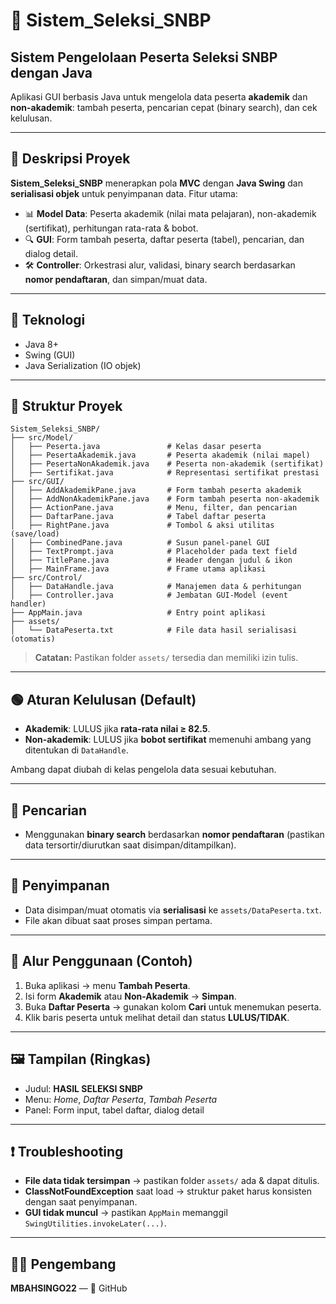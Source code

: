 # 📝 Sistem_Seleksi_SNBP

## Sistem Pengelolaan Peserta Seleksi SNBP dengan Java
Aplikasi GUI berbasis Java untuk mengelola data peserta **akademik** dan **non-akademik**: tambah peserta, pencarian cepat (binary search), dan cek kelulusan.

---

## 📖 Deskripsi Proyek
**Sistem_Seleksi_SNBP** menerapkan pola **MVC** dengan **Java Swing** dan **serialisasi objek** untuk penyimpanan data. Fitur utama:
- 📊 **Model Data**: Peserta akademik (nilai mata pelajaran), non-akademik (sertifikat), perhitungan rata-rata & bobot.
- 🔍 **GUI**: Form tambah peserta, daftar peserta (tabel), pencarian, dan dialog detail.
- 🛠️ **Controller**: Orkestrasi alur, validasi, binary search berdasarkan **nomor pendaftaran**, dan simpan/muat data.

---

## 🧠 Teknologi
- Java 8+
- Swing (GUI)
- Java Serialization (IO objek)

---

## 📂 Struktur Proyek
```
Sistem_Seleksi_SNBP/
├── src/Model/
│   ├── Peserta.java               # Kelas dasar peserta
│   ├── PesertaAkademik.java       # Peserta akademik (nilai mapel)
│   ├── PesertaNonAkademik.java    # Peserta non-akademik (sertifikat)
│   ├── Sertifikat.java            # Representasi sertifikat prestasi
├── src/GUI/
│   ├── AddAkademikPane.java       # Form tambah peserta akademik
│   ├── AddNonAkademikPane.java    # Form tambah peserta non-akademik
│   ├── ActionPane.java            # Menu, filter, dan pencarian
│   ├── DaftarPane.java            # Tabel daftar peserta
│   ├── RightPane.java             # Tombol & aksi utilitas (save/load)
│   ├── CombinedPane.java          # Susun panel-panel GUI
│   ├── TextPrompt.java            # Placeholder pada text field
│   ├── TitlePane.java             # Header dengan judul & ikon
│   ├── MainFrame.java             # Frame utama aplikasi
├── src/Control/
│   ├── DataHandle.java            # Manajemen data & perhitungan
│   ├── Controller.java            # Jembatan GUI-Model (event handler)
├── AppMain.java                   # Entry point aplikasi
├── assets/
│   └── DataPeserta.txt            # File data hasil serialisasi (otomatis)
```

> **Catatan:** Pastikan folder `assets/` tersedia dan memiliki izin tulis.

---

## 🟢 Aturan Kelulusan (Default)
- **Akademik**: LULUS jika **rata-rata nilai ≥ 82.5**.
- **Non-akademik**: LULUS jika **bobot sertifikat** memenuhi ambang yang ditentukan di `DataHandle`.

Ambang dapat diubah di kelas pengelola data sesuai kebutuhan.

---

## 🔎 Pencarian
- Menggunakan **binary search** berdasarkan **nomor pendaftaran** (pastikan data tersortir/diurutkan saat disimpan/ditampilkan).

---

## 💾 Penyimpanan
- Data disimpan/muat otomatis via **serialisasi** ke `assets/DataPeserta.txt`.
- File akan dibuat saat proses simpan pertama.

---

## 🧪 Alur Penggunaan (Contoh)
1. Buka aplikasi → menu **Tambah Peserta**.
2. Isi form **Akademik** atau **Non-Akademik** → **Simpan**.
3. Buka **Daftar Peserta** → gunakan kolom **Cari** untuk menemukan peserta.
4. Klik baris peserta untuk melihat detail dan status **LULUS/TIDAK**.

---

## 🖼️ Tampilan (Ringkas)
- Judul: **HASIL SELEKSI SNBP**
- Menu: *Home*, *Daftar Peserta*, *Tambah Peserta*
- Panel: Form input, tabel daftar, dialog detail

---

## ❗ Troubleshooting
- **File data tidak tersimpan** → pastikan folder `assets/` ada & dapat ditulis.
- **ClassNotFoundException** saat load → struktur paket harus konsisten dengan saat penyimpanan.
- **GUI tidak muncul** → pastikan `AppMain` memanggil `SwingUtilities.invokeLater(...)`.

---

## 👨‍💻 Pengembang
**MBAHSINGO22** — 🔗 GitHub
